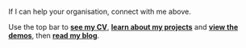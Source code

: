 If I can help your organisation, connect with me above.

Use the top bar to [**see my CV**](/cv.pdf), [**learn about my projects**](/software-projects/) and [**view the demos**](/software-projects/#demos), then [**read my blog**](/posts/).
